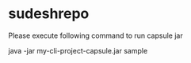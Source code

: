 # sudeshrepo
Please execute following command to run capsule jar

java -jar my-cli-project-capsule.jar sample
